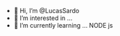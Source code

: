 - 👋 Hi, I’m @LucasSardo
- 👀 I’m interested in ...
- 🌱 I’m currently learning ... NODE js


<!---
LucasSardo/LucasSardo is a ✨ special ✨ repository because its `README.md` (this file) appears on your GitHub profile.
You can click the Preview link to take a look at your changes.
--->
